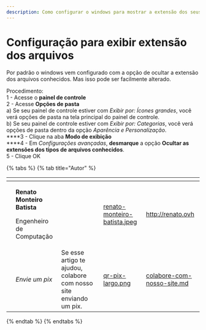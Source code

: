 ```yaml
---
description: Como configurar o windows para mostrar a extensão dos seus arquivos
---
```


# Configuração para exibir extensão dos arquivos

Por padrão o windows vem configurado com a opção de ocultar a extensão dos arquivos conhecidos. Mas isso pode ser facilmente alterado.

Procedimento:\
1 - Acesse o **painel de controle**\
2 - Acesse **Opções de pasta**\
a) Se seu painel de controle estiver com _Exibir por: Ícones grandes_, você verá opções de pasta na tela principal do painel de controle.\
b) Se seu painel de controle estiver com _Exibir por: Categorias_, você verá opções de pasta dentro da opção _Aparência e Personalização_.\
****3 - Clique na aba **Modo de exibição**\
****4 - Em _Configurações avançadas_, **desmarque** a opção **Ocultar as extensões dos tipos de arquivos conhecidos**.\
5 - Clique OK

{% tabs %}
{% tab title="Autor" %}
<table data-card-size="large" data-view="cards"><thead><tr><th data-type="users" data-multiple></th><th></th><th></th><th data-hidden data-card-cover data-type="files"></th><th data-hidden data-card-target data-type="content-ref"></th></tr></thead><tbody><tr><td></td><td><p><strong>Renato Monteiro Batista</strong></p><p>Engenheiro de Computação</p></td><td></td><td><a href="../../.gitbook/assets/renato-monteiro-batista.jpeg">renato-monteiro-batista.jpeg</a></td><td><a href="http://renato.ovh">http://renato.ovh</a></td></tr><tr><td></td><td><em>Envie um pix</em></td><td>Se esse artigo te ajudou, colabore com nosso site enviando um pix.</td><td><a href="../../.gitbook/assets/qr-pix-largo.png">qr-pix-largo.png</a></td><td><a href="../../colabore-com-nosso-site.md">colabore-com-nosso-site.md</a></td></tr></tbody></table>
{% endtab %}
{% endtabs %}